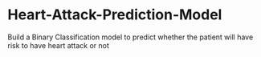 # Heart-Attack-Prediction-Model
Build a Binary Classification model to predict whether the patient will have risk to have heart attack or not
